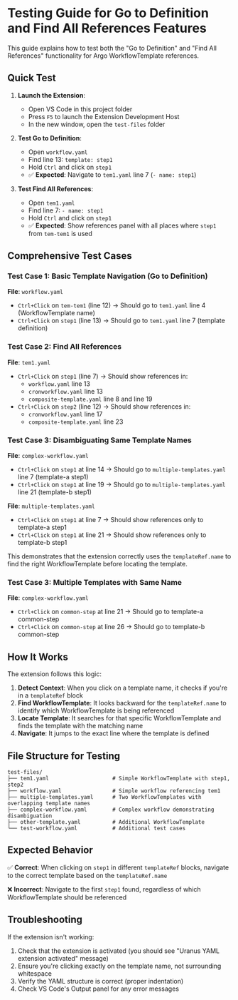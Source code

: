 # Testing Guide for Go to Definition and Find All References Features

This guide explains how to test both the "Go to Definition" and "Find All References" functionality for Argo WorkflowTemplate references.

## Quick Test

1. **Launch the Extension**:
   - Open VS Code in this project folder
   - Press `F5` to launch the Extension Development Host
   - In the new window, open the `test-files` folder

2. **Test Go to Definition**:
   - Open `workflow.yaml`
   - Find line 13: `template: step1`
   - Hold `Ctrl` and click on `step1`
   - ✅ **Expected**: Navigate to `tem1.yaml` line 7 (`- name: step1`)

3. **Test Find All References**:
   - Open `tem1.yaml`
   - Find line 7: `- name: step1`
   - Hold `Ctrl` and click on `step1`
   - ✅ **Expected**: Show references panel with all places where `step1` from `tem-tem1` is used

## Comprehensive Test Cases

### Test Case 1: Basic Template Navigation (Go to Definition)
**File**: `workflow.yaml`
- `Ctrl+Click` on `tem-tem1` (line 12) → Should go to `tem1.yaml` line 4 (WorkflowTemplate name)
- `Ctrl+Click` on `step1` (line 13) → Should go to `tem1.yaml` line 7 (template definition)

### Test Case 2: Find All References
**File**: `tem1.yaml`
- `Ctrl+Click` on `step1` (line 7) → Should show references in:
  - `workflow.yaml` line 13
  - `cronworkflow.yaml` line 13
  - `composite-template.yaml` line 8 and line 19
- `Ctrl+Click` on `step2` (line 12) → Should show references in:
  - `cronworkflow.yaml` line 17
  - `composite-template.yaml` line 23

### Test Case 3: Disambiguating Same Template Names
**File**: `complex-workflow.yaml`
- `Ctrl+Click` on `step1` at line 14 → Should go to `multiple-templates.yaml` line 7 (template-a step1)
- `Ctrl+Click` on `step1` at line 19 → Should go to `multiple-templates.yaml` line 21 (template-b step1)

**File**: `multiple-templates.yaml`
- `Ctrl+Click` on `step1` at line 7 → Should show references only to template-a step1
- `Ctrl+Click` on `step1` at line 21 → Should show references only to template-b step1

This demonstrates that the extension correctly uses the `templateRef.name` to find the right WorkflowTemplate before locating the template.

### Test Case 3: Multiple Templates with Same Name
**File**: `complex-workflow.yaml`
- `Ctrl+Click` on `common-step` at line 21 → Should go to template-a common-step
- `Ctrl+Click` on `common-step` at line 26 → Should go to template-b common-step

## How It Works

The extension follows this logic:

1. **Detect Context**: When you click on a template name, it checks if you're in a `templateRef` block
2. **Find WorkflowTemplate**: It looks backward for the `templateRef.name` to identify which WorkflowTemplate is being referenced
3. **Locate Template**: It searches for that specific WorkflowTemplate and finds the template with the matching name
4. **Navigate**: It jumps to the exact line where the template is defined

## File Structure for Testing

```
test-files/
├── tem1.yaml                    # Simple WorkflowTemplate with step1, step2
├── workflow.yaml                # Simple workflow referencing tem1
├── multiple-templates.yaml      # Two WorkflowTemplates with overlapping template names
├── complex-workflow.yaml        # Complex workflow demonstrating disambiguation
├── other-template.yaml          # Additional WorkflowTemplate
└── test-workflow.yaml           # Additional test cases
```

## Expected Behavior

✅ **Correct**: When clicking on `step1` in different `templateRef` blocks, navigate to the correct template based on the `templateRef.name`

❌ **Incorrect**: Navigate to the first `step1` found, regardless of which WorkflowTemplate should be referenced

## Troubleshooting

If the extension isn't working:

1. Check that the extension is activated (you should see "Uranus YAML extension activated" message)
2. Ensure you're clicking exactly on the template name, not surrounding whitespace
3. Verify the YAML structure is correct (proper indentation)
4. Check VS Code's Output panel for any error messages
